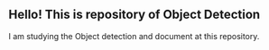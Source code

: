 ## Hello! This is repository of Object Detection

I am studying the Object detection and document at this repository. 
